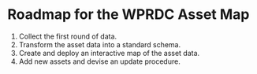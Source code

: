 # Roadmap for the WPRDC Asset Map 

1. Collect the first round of data.
2. Transform the asset data into a standard schema.
3. Create and deploy an interactive map of the asset data.
4. Add new assets and devise an update procedure.
